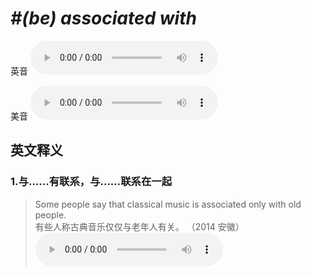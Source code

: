 # ***\#(be) associated with*** 
英音
<audio src="./media/(be) associated with1.aac" controls="controls"></audio>

美音
<audio src="./media/(be) associated with2.aac" controls="controls"></audio>



  

英文释义
---
### 1.**与……有联系，与……联系在一起**  

 > Some people say that classical music is associated only with old people.  
 > 有些人称古典音乐仅仅与老年人有关。  （2014 安徽）  
<audio src="./media/P35 associate.aac" controls="controls"></audio>



